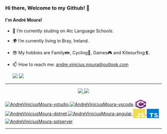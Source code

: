 ### Hi there, Welcome to my Github! 👋
#### I'm André Moura!

<!--
**AndreViniciusMoura/AndreViniciusMoura** is a ✨ _special_ ✨ repository because its `README.md` (this file) appears on your GitHub profile.

Here are some ideas to get you started:

- 🔭 I’m currently working on ...
- 🌱 I’m currently learning ...
- 👯 I’m looking to collaborate on ...
- 🤔 I’m looking for help with ...
- 💬 Ask me about ...
- 📫 How to reach me: ...
- 😄 Pronouns: ...
- ⚡ Fun fact: ...
-->

- 📖 I’m currently studing on Atc Language Schools.
- 🌍 I’m currently living in Bray, Ireland.
- 😎 My hobbies are Family👪, Cycling🚴, Games🎮 and Kitesurfing🏄.
- 📫 How to reach me: andre.vinicius.moura@outlook.com

  <div>
    <a href = "mailto:andre.vinicius.moura@outlook.com"><img src="https://img.shields.io/badge/Microsoft_Outlook-0078D4?style=for-the-badge&logo=microsoft-outlook&logoColor=white" target="_blank"></a>
    <a href="https://www.linkedin.com/in/andre-vinicius-moura" target="_blank"><img src="https://img.shields.io/badge/-LinkedIn-%230077B5?style=for-the-badge&logo=linkedin&logoColor=white" target="_blank"></a> 
  </div>

<hr/>

  <div align="center">
    <a href="https://github.com/AndreViniciusMoura">
    <img height="180em" src="https://github-readme-stats.vercel.app/api?username=AndreViniciusMoura&show_icons=true&theme=tokyonight&include_all_commits=true&count_private=true"/> 
    <img height="180em" src="https://github-readme-stats.vercel.app/api/top-langs/?username=AndreViniciusMoura&layout=compact&langs_count=7&theme=tokyonight"/>
  </div>

  <div style="display: inline_block"><br>
    <img align="center" alt="AndreViniciusMoura-vstudio" height="30" width="40" src="https://cdn.jsdelivr.net/gh/devicons/devicon/icons/visualstudio/visualstudio-plain.svg">
    <img align="center" alt="AndreViniciusMoura-vscode" height="30" width="40" src="https://cdn.jsdelivr.net/gh/devicons/devicon/icons/vscode/vscode-original.svg">
    <img align="center" alt="AndreViniciusMoura-Csharp" height="30" width="40" src="https://raw.githubusercontent.com/devicons/devicon/master/icons/csharp/csharp-original.svg">
    <img align="center" alt="AndreViniciusMoura-dotnet" height="30" width="40" src="https://cdn.jsdelivr.net/gh/devicons/devicon/icons/dotnetcore/dotnetcore-original.svg">  
    <img align="center" alt="AndreViniciusMoura-angular" height="30" width="40" src="https://cdn.jsdelivr.net/gh/devicons/devicon/icons/angularjs/angularjs-original.svg">
    <img align="center" alt="AndreViniciusMoura-javascript" height="30" width="40" src="https://raw.githubusercontent.com/devicons/devicon/master/icons/javascript/javascript-plain.svg">
    <img align="center" alt="AndreViniciusMoura-typescript" height="30" width="40" src="https://raw.githubusercontent.com/devicons/devicon/master/icons/typescript/typescript-plain.svg">  
    <img align="center" alt="AndreViniciusMoura-sqlserver" height="30" width="40" src="https://cdn.jsdelivr.net/gh/devicons/devicon/icons/microsoftsqlserver/microsoftsqlserver-plain-wordmark.svg">
  </div>
  
<hr/>


